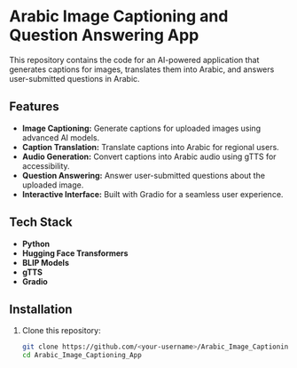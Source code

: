 # Arabic Image Captioning and Question Answering App  

This repository contains the code for an AI-powered application that generates captions for images, translates them into Arabic, and answers user-submitted questions in Arabic.  

## Features  
- **Image Captioning:** Generate captions for uploaded images using advanced AI models.  
- **Caption Translation:** Translate captions into Arabic for regional users.  
- **Audio Generation:** Convert captions into Arabic audio using gTTS for accessibility.  
- **Question Answering:** Answer user-submitted questions about the uploaded image.  
- **Interactive Interface:** Built with Gradio for a seamless user experience.  

## Tech Stack  
- **Python**  
- **Hugging Face Transformers**  
- **BLIP Models**  
- **gTTS**  
- **Gradio**  

## Installation  
1. Clone this repository:  
   ```bash
   git clone https://github.com/<your-username>/Arabic_Image_Captioning_App.git
   cd Arabic_Image_Captioning_App
